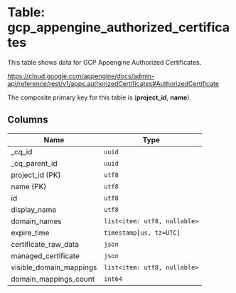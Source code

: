 # Table: gcp_appengine_authorized_certificates

This table shows data for GCP Appengine Authorized Certificates.

https://cloud.google.com/appengine/docs/admin-api/reference/rest/v1/apps.authorizedCertificates#AuthorizedCertificate

The composite primary key for this table is (**project_id**, **name**).

## Columns

| Name          | Type          |
| ------------- | ------------- |
|_cq_id|`uuid`|
|_cq_parent_id|`uuid`|
|project_id (PK)|`utf8`|
|name (PK)|`utf8`|
|id|`utf8`|
|display_name|`utf8`|
|domain_names|`list<item: utf8, nullable>`|
|expire_time|`timestamp[us, tz=UTC]`|
|certificate_raw_data|`json`|
|managed_certificate|`json`|
|visible_domain_mappings|`list<item: utf8, nullable>`|
|domain_mappings_count|`int64`|